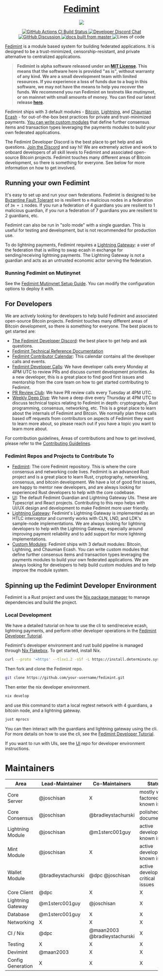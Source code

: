 <h1 align="center">
  <a href="https://fedimint.org">
    Fedimint
  </a>
</h1>

<p align="center">
    <img src="docs/banner.png">
</p>

<p align="center">
  <a href="https://github.com/fedimint/fedimint/actions/workflows/ci-nix.yml">
      <img src="https://github.com/fedimint/fedimint/actions/workflows/ci-nix.yml/badge.svg" alt="GitHub Actions CI Build Status">
  </a>
  <a href="https://chat.fedimint.org"><img alt="Developer Discord Chat" src="https://img.shields.io/discord/990354215060795454?label=dev%20chat"></a>
  <a href="https://github.com/fedimint/fedimint/discussions">
    <img src="https://img.shields.io/badge/community-discussion-blue" alt="GitHub Discussion">
  </a>
  <a href="https://docs.fedimint.org">
    <img src="https://img.shields.io/static/v1?label=Docs&message=master&color=007ec6&logo=GitBook&logoColor=ffffff" alt="docs built from master">
  </a>
  <img alt="Lines of code" src="https://tokei.rs/b1/github/fedimint/fedimint">
</p>

[Fedimint](https://fedimint.org) is a module based system for building federated applications. It is designed to be a
trust-minimized, censorship-resistant, and private alternative to centralized applications.

> **Fedimint is alpha software released under
an [MIT License](https://github.com/fedimint/fedimint/blob/master/LICENSE). This means that the software here is
provided "as is", without warranty of any kind. We are a small development team with limited resources. If you
experience a loss of funds due to a bug in this software, we may not have the means to help you recover the funds. We
recommend you run Fedimint on testnets like mutinynet, or on mainnet with small amounts of money. You can find our
latest release [here](https://github.com/fedimint/fedimint/releases/latest).**

Fedimint ships with 3 default
modules - [Bitcoin](https://github.com/bitcoin/bitcoin), [Lightning](https://github.com/lightning/bolts),
and [Chaumian Ecash](https://en.wikipedia.org/wiki/Ecash) - for out-of-the-box best practices for private and
trust-minimized payments. [You can write custom modules](https://github.com/fedimint/fedimint-custom-modules-example)
that define further consensus items and transaction types leveraging the payments modules to build your own federated
applications.

The Fedimint Developer Discord is the best place to get help and ask
questions. [Join the Discord](https://discord.gg/cEVEmqCgWG) and say hi! We are extremely active and work to onboard
developers of all skill levels to Fedimint and associated open-source Bitcoin projects. Fedimint touches many different
areas of Bitcoin development, so there is something for everyone. See below for more information on how to get involved.

## Running your own Fedimint

It's easy to set up and run your own federations. Fedimint is designed to
be [Byzantine Fault Tolerant](https://en.wikipedia.org/wiki/Byzantine_fault) so is resilient to `m` malicious nodes in a
federation of `3m + 1` nodes. If you run a federation of 4 guardians you are resilient to 1 malicious guardian, if you
run a federation of 7 guardians you are resilient to 2 guardians, etc.

Fedimint can also be run in "solo mode" with a single guardian. This is useful for testing and development, but is not
recommended for production use.

To do lightning payments, Fedimint requires
a [Lightning Gateway](https://github.com/fedimint/fedimint/blob/master/docs/gateway.md): a user of the federation that
is willing to swap ecash in exchange for sending/receiving lightning payments. The Lightning Gateway is not a guardian
and acts as an untrusted economic actor serving the federation.

### Running Fedimint on Mutinynet

See the [Fedimint Mutinynet Setup Guide](./docs/setup-docs.md). You can modify the configuration options to deploy it
with.

## For Developers

We are actively looking for developers to help build Fedimint and associated open-source Bitcoin projects. Fedimint
touches many different areas of Bitcoin development, so there is something for everyone. The best places to get started
are:

- [The Fedimint Developer Discord](https://discord.gg/cEVEmqCgWG): the best place to get help and ask questions.
- [Fedimint Technical Reference Documentation](https://docs.fedimint.org)
- [Fedimint Contributor Calendar](https://calendar.google.com/calendar/u/0/embed?src=fedimintcalendar@gmail.com): This
  calendar contains all the developer calls and events.
- [Fedimint Developer Calls](https://meet.jit.si/fedimintdevcall): We have developer calls every Monday at 4PM UTC to
  review PRs and discuss current development priorities. As a new developer, this is a great place to find good first
  issues and mentorship from the core team on how to get started contributing to Fedimint.
- [PR Review Club](https://meet.jit.si/fedimintdevcall): We have PR review calls every Tuesday at 4PM UTC.
- [Weekly Deep Dive](https://meet.jit.si/fedimintdevcall): We have a deep dive every Thursday at 4PM UTC to discuss
  technical topics relating to Fedimint in depth: cryptography, Rust programming, consensus, networking, etc. This is a
  great place to learn about the internals of Fedimint and Bitcoin. We normally plan these calls based off requests from
  contributors on aspects of Fedimint they want to learn more about, so please reach out if you have a topic you want to
  learn more about.

For contribution guidelines, Areas of contributions and how to get involved, please refer to
the [Contributing Guidelines](CONTRIBUTING.md).

### Fedimint Repos and Projects to Contribute To

- [Fedimint](https://github.com/fedimint/fedimint/issues?q=is%3Aissue+is%3Aopen+label%3A%22good+first+issue%22): The
  core Fedimint repository. This is where the core consensus and networking code lives. Fedimint is an advanced Rust
  project and is a great place to learn Rust, cryptography, networking, consensus, and bitcoin development. We have a
  lot of good first issues, are happy to mentor new developers, and are always looking for experienced Rust developers
  to help with the core codebase.
- [UI](https://github.com/fedimint/ui): The default Fedimint Guardian and Lightning Gateway UIs. These are Typescript
  and React projects. Contributing to this repo helps with UI/UX design and development to make Fedimint more user
  friendly.
- [Lightning Gateway](https://github.com/fedimint/fedimint/issues?q=is%3Aissue+is%3Aopen+label%3Alightning): Fedimint's
  Lightning Gateway is implemented as an HTLC interceptor and currently works with CLN, LND, and LDK's sample-node
  implementations. We are always looking for lightning developers to help with the Lightning Gateway, especially around
  improving payment reliability and to add support for more lightning implementations.
- [Custom Modules](https://github.com/fedimint/fedimint-custom-modules-example): Fedimint ships with 3 default modules:
  Bitcoin, Lightning, and Chaumian Ecash. You can write custom modules that define further consensus items and
  transaction types leveraging the payments modules to build your own federated applications. We are always looking for
  developers to help build custom modules and to help improve the module system.

## Spinning up the Fedimint Developer Environment

Fedimint is a Rust project and uses the [Nix package manager](https://nixos.org/) to manage dependencies and build the
project.

### Local Development

We have a detailed tutorial on how to use the cli to send/receive ecash, lightning payments, and perform other developer
operations in the [Fedimint Developer Tutorial](https://github.com/fedimint/fedimint/blob/master/docs/tutorial.md).

Fedimint's developer environment and rust build pipeline is managed
through [Nix Flakebox](https://github.com/rustshop/flakebox). To get started, install Nix.

```bash
curl --proto '=https' --tlsv1.2 -sSf -L https://install.determinate.systems/nix | sh -s -- install
```

Then fork and clone the Fedimint repo.

```bash
git clone https://github.com/your-username/fedimint.git
```

Then enter the nix developer environment.

```bash
nix develop
```

and use this command to start a local regtest network with 4 guardians, a bitcoin node, and a lightning gateway.

```bash
just mprocs
```

You can then interact with the guardians and lightning gateway using the cli. For more details on how to use the cli,
see the [Fedimint Developer Tutorial](https://github.com/fedimint/fedimint/blob/master/docs/tutorial.md).

If you want to run with UIs, see the [UI](https://github.com/fedimint/ui) repo for developer environment instructions.

# Maintainers

| Area              | Lead-Maintainer    | Co-Maintainers               | Status                                |
|-------------------|--------------------|------------------------------|---------------------------------------|
| Core Server       | @joschisan         | X                            | mostly well factored, no known issues | 
| Core Consensus    | @joschisan         | @bradleystachurski           | polished and documented               | 
| Lightning Module  | @joschisan         | @m1sterc001guy               | active development, known issues      |
| Mint Module       | @joschisan         | X                            | active development, known issues      |
| Wallet Module     | @bradleystachurski | @dpc @joschisan              | active development, critical issues   |
| Core Client       | @dpc               | X                            | X                                     |
| Lightning Gateway | @m1sterc001guy     | @joschisan                   | X                                     |
| Database          | @m1sterc001guy     | X                            | X                                     |
| Networking        | X                  | X                            | X                                     |
| CI / Nix          | @dpc               | @maan2003 @bradleystachurski | X                                     |
| Testing           | X                  | X                            | X                                     |
| Devimint          | @maan2003          | X                            | X                                     |
| Config Generation | X                  | X                            | X                                     |